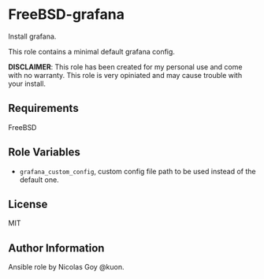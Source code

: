FreeBSD-grafana
==================

Install grafana.


This role contains a minimal default grafana config.


**DISCLAIMER**: This role has been created for my personal use and come with
no warranty. This role is very opiniated and may cause trouble with your install.



Requirements
------------

FreeBSD

Role Variables
--------------


- `grafana_custom_config`, custom config file path to be used instead of the default one.


License
-------

MIT

Author Information
------------------

Ansible role by Nicolas Goy @kuon.

